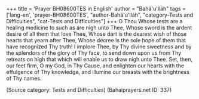 +++
title = 'Prayer BH08600TES in English'
author = "Bahá'u'lláh"
tags = ['lang-en', 'prayer-BH08600TES', "author-Bahá'u'lláh", "category-Tests and Difficulties", "cat-Tests and Difficulties"]
+++
O Thou Whose tests are a healing medicine to such as are nigh unto Thee, Whose sword is the ardent desire of all them that love Thee, Whose dart is the dearest wish of those hearts that yearn after Thee, Whose decree is the sole hope of them that have recognized Thy truth! I implore Thee, by Thy divine sweetness and by the splendors of the glory of Thy face, to send down upon us from Thy retreats on high that which will enable us to draw nigh unto Thee.  Set, then, our feet firm, O my God, in Thy Cause, and enlighten our hearts with the effulgence of Thy knowledge, and illumine our breasts with the brightness of Thy names.

(Source category: Tests and Difficulties)
(Bahaiprayers.net ID: 337)
